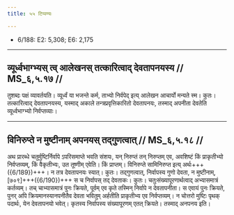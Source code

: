 ```yaml
---
title: ५५ टिप्पण्यः

---
```

- 6/188: E2: 5,308; E6: 2,175

____________________________________________


## व्यूर्ध्वभाग्भ्यस् त्व् आलेखनस् तत्कारित्वाद् देवतापनयस्य // MS_६,५.१७ //

तुशब्दः पक्षं व्यावर्तयति। व्यूर्ध्वं या भजन्ते कर्म, ताभ्यो निर्वपेद् इत्य् आलेखन आचार्यो मन्यते स्म। कुतः। तत्कारित्वाद् देवतापनयस्य, यस्माद् अकाले तन्त्रप्रवृत्तिकारितो देवतापनयः, तस्माद् अपनीता देवतेति व्यूर्ध्वभाग्भ्यो निर्वप्तव्याः।


____________________________________________


## विनिरुप्ते न मुष्टीनाम् अपनयस् तद्गुणत्वात् // MS_६,५.१८ //

अथ प्रारब्धे चतुर्मुष्टिर्निर्वापे ऽपरिसमाप्ते भवति संशयः, यन् निरुप्तं तन् निरुप्तम् एव, अवशिष्टं किं प्राकृतीभ्यो निर्वप्तव्यम्, किं वैकृतीभ्यः, उत तूष्णीम् एवेति। किं प्राप्तम्। विनिरुप्ते सामिनिरुप्त इत्य् अर्थः+++({6/189})+++। न तत्र देवतापनयः स्यात्। कुतः। तद्गुणत्वात्, निर्वापस्य गुणो देवता, न मुष्टीनाम्, [७०९]+++({6/190})+++ स च निर्वापस् तद् देवताकः। कुतः। चतुःसंख्यापूरणार्थत्वाद् अभ्यासमात्रं कर्तव्यम्। तच् चाभ्यासमात्रं पुनः क्रियते, पूर्वम् एव कृते तस्मिन् निर्वापे न देवतापनीता। स एवायं पुनः क्रियते, पुनर् अपि क्रियमानस्यानपनीतैव देवता भवितुम् अर्हतीति प्राकृतीभ्य एव निर्वप्तव्यम्। न चोत्तरो मुष्टिः पृथक् पदार्थः, येन देवतापनयो भवेत्। कृतस्य निर्वापस्य संख्यापूरणम् एतत् क्रियते। तस्माद् अनपनय इति।
